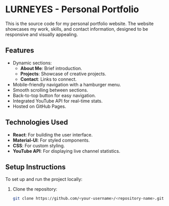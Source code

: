 # LURNEYES - Personal Portfolio

This is the source code for my personal portfolio website. The website showcases my work, skills, and contact information, designed to be responsive and visually appealing.

## Features

- Dynamic sections:
  - **About Me**: Brief introduction.
  - **Projects**: Showcase of creative projects.
  - **Contact**: Links to connect.
- Mobile-friendly navigation with a hamburger menu.
- Smooth scrolling between sections.
- Back-to-top button for easy navigation.
- Integrated YouTube API for real-time stats.
- Hosted on GitHub Pages.

## Technologies Used

- **React**: For building the user interface.
- **Material-UI**: For styled components.
- **CSS**: For custom styling.
- **YouTube API**: For displaying live channel statistics.

## Setup Instructions

To set up and run the project locally:

1. Clone the repository:
   ```bash
   git clone https://github.com/<your-username>/<repository-name>.git
